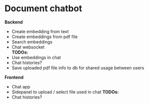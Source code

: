 # Document chatbot


**Backend**  
- Create embedding from text  
- Create embeddings from pdf file  
- Search embeddings  
- Chat websocket  
**TODOs:**  
- Use embeddings in chat  
- Chat histories?
- Save uploaded pdf file info to db for shared usage between users  

**Frontend**  
- Chat app
- Sidepanel to upload / select file used in chat
**TODOs:**  
- Chat histories?  
